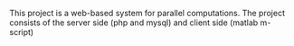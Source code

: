 This project is a web-based system for parallel computations. The project consists of the server side (php and mysql) and client side (matlab m-script)
